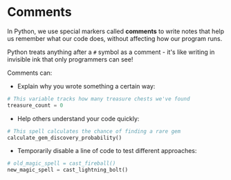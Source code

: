 # Comments

In Python, we use special markers called **comments** to write notes that help us remember what our code does, without affecting how our program runs.

Python treats anything after a `#` symbol as a comment - it's like writing in invisible ink that only programmers can see!

Comments can:

- Explain why you wrote something a certain way:

```python
# This variable tracks how many treasure chests we've found
treasure_count = 0
```

- Help others understand your code quickly:

```python
# This spell calculates the chance of finding a rare gem
calculate_gem_discovery_probability()
```

- Temporarily disable a line of code to test different approaches:

```python
# old_magic_spell = cast_fireball()
new_magic_spell = cast_lightning_bolt()
```
